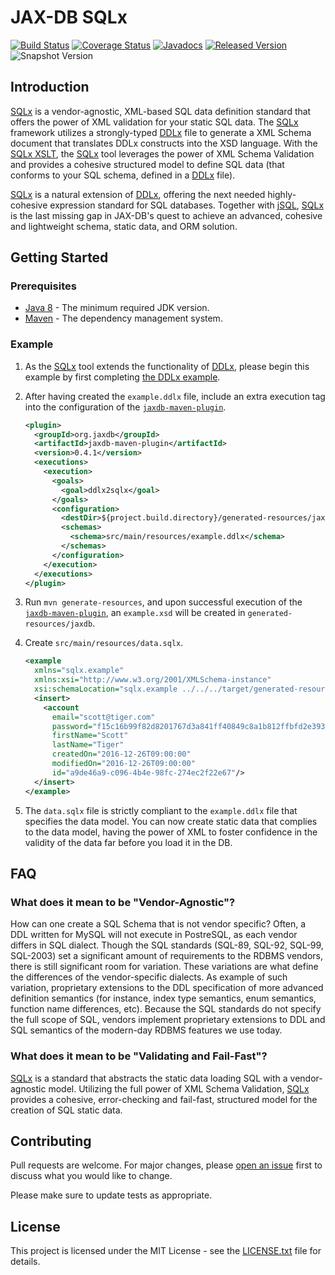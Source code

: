 # JAX-DB SQLx

[![Build Status](https://github.com/jaxdb/jaxdb/workflows/build.yml/badge.svg)](https://github.com/jaxdb/jaxdb/actions/workflows/build.yml)
[![Coverage Status](https://coveralls.io/repos/github/jaxdb/jaxdb/badge.svg)](https://coveralls.io/github/jaxdb/jaxdb)
[![Javadocs](https://www.javadoc.io/badge/org.jaxdb/sqlx.svg)](https://www.javadoc.io/doc/org.jaxdb/sqlx)
[![Released Version](https://img.shields.io/maven-central/v/org.jaxdb/sqlx.svg)](https://mvnrepository.com/artifact/org.jaxdb/sqlx)
![Snapshot Version](https://img.shields.io/nexus/s/org.jaxdb/sqlx?label=maven-snapshot&server=https%3A%2F%2Foss.sonatype.org)

## Introduction

<ins>SQLx</ins> is a vendor-agnostic, XML-based SQL data definition standard that offers the power of XML validation for your static SQL data. The <ins>SQLx</ins> framework utilizes a strongly-typed [DDLx][ddlx.xsd] file to generate a XML Schema document that translates DDLx constructs into the XSD language. With the [SQLx XSLT][sqlx.xsl], the <ins>SQLx</ins> tool leverages the power of XML Schema Validation and provides a cohesive structured model to define SQL data (that conforms to your SQL schema, defined in a <ins>DDLx</ins> file).

<ins>SQLx</ins> is a natural extension of [<ins>DDLx</ins>][ddlx], offering the next needed highly-cohesive expression standard for SQL databases. Together with [<ins>jSQL</ins>][jsql], <ins>SQLx</ins> is the last missing gap in JAX-DB's quest to achieve an advanced, cohesive and lightweight schema, static data, and ORM solution.

## Getting Started

### Prerequisites

* [Java 8][jdk8-download] - The minimum required JDK version.
* [Maven][maven] - The dependency management system.

### Example

1. As the <ins>SQLx</ins> tool extends the functionality of <ins>DDLx</ins>, please begin this example by first completing [the <ins>DDLx</ins> example][ddlx-example].

1. After having created the `example.ddlx` file, include an extra execution tag into the configuration of the [`jaxdb-maven-plugin`][jaxdb-maven-plugin].

   ```xml
   <plugin>
     <groupId>org.jaxdb</groupId>
     <artifactId>jaxdb-maven-plugin</artifactId>
     <version>0.4.1</version>
     <executions>
       <execution>
         <goals>
           <goal>ddlx2sqlx</goal>
         </goals>
         <configuration>
           <destDir>${project.build.directory}/generated-resources/jaxdb</destDir>
           <schemas>
             <schema>src/main/resources/example.ddlx</schema>
           </schemas>
         </configuration>
       </execution>
     </executions>
   </plugin>
   ```

1. Run `mvn generate-resources`, and upon successful execution of the [`jaxdb-maven-plugin`][jaxdb-maven-plugin], an `example.xsd` will be created in `generated-resources/jaxdb`.

1. Create `src/main/resources/data.sqlx`.

   ```xml
   <example
     xmlns="sqlx.example"
     xmlns:xsi="http://www.w3.org/2001/XMLSchema-instance"
     xsi:schemaLocation="sqlx.example ../../../target/generated-resources/jaxdb/example.xsd">
     <insert>
       <account
         email="scott@tiger.com"
         password="f15c16b99f82d8201767d3a841ff40849c8a1b812ffbfd2e393d2b6aa6682a6e"
         firstName="Scott"
         lastName="Tiger"
         createdOn="2016-12-26T09:00:00"
         modifiedOn="2016-12-26T09:00:00"
         id="a9de46a9-c096-4b4e-98fc-274ec2f22e67"/>
     </insert>
   </example>
   ```

1. The `data.sqlx` file is strictly compliant to the `example.ddlx` file that specifies the data model. You can now create static data that complies to the data model, having the power of XML to foster confidence in the validity of the data far before you load it in the DB.

## FAQ

### What does it mean to be "Vendor-Agnostic"?

How can one create a SQL Schema that is not vendor specific? Often, a DDL written for MySQL will not execute in PostreSQL, as each vendor differs in SQL dialect. Though the SQL standards (SQL-89, SQL-92, SQL-99, SQL-2003) set a significant amount of requirements to the RDBMS vendors, there is still significant room for variation. These variations are what define the differences of the vendor-specific dialects. As example of such variation, proprietary extensions to the DDL specification of more advanced definition semantics (for instance, index type semantics, enum semantics, function name differences, etc). Because the SQL standards do not specify the full scope of SQL, vendors implement proprietary extensions to DDL and SQL semantics of the modern-day RDBMS features we use today.

### What does it mean to be "Validating and Fail-Fast"?

<ins>SQLx</ins> is a standard that abstracts the static data loading SQL with a vendor-agnostic model. Utilizing the full power of XML Schema Validation, <ins>SQLx</ins> provides a cohesive, error-checking and fail-fast, structured model for the creation of SQL static data.

## Contributing

Pull requests are welcome. For major changes, please [open an issue](../../issues) first to discuss what you would like to change.

Please make sure to update tests as appropriate.

## License

This project is licensed under the MIT License - see the [LICENSE.txt](LICENSE.txt) file for details.

[ddlx-example]: /ddlx#example
[ddlx.xsd]: /ddlx/src/main/resources/ddlx.xsd
[ddlx]: /ddlx
[sqlx.xsl]: /sqlx/src/main/resources/sqlx.xsl
[jdk8-download]: http://www.oracle.com/technetwork/java/javase/downloads/jdk8-downloads-2133151.html
[jsql]: /jsql
[maven-archetype-quickstart]: http://maven.apache.org/archetypes/maven-archetype-quickstart
[maven]: https://maven.apache.org/
[jaxdb-maven-plugin]: /jaxdb-maven-plugin